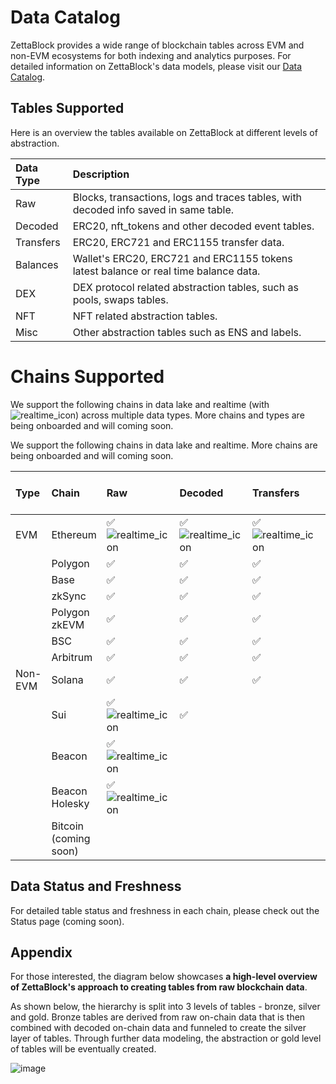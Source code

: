 # Data Catalog

ZettaBlock provides a wide range of blockchain tables across EVM and non-EVM ecosystems for both indexing and analytics purposes. 
For detailed information on ZettaBlock's data models, please visit our [Data Catalog](https://docs.zettablock.com/page/data-catalog).

## Tables Supported

Here is an overview the tables available on ZettaBlock at different levels of abstraction.

| Data Type       | Description                                                                                    |
|:----------------|:-----------------------------------------------------------------------------------------------|
| Raw             | Blocks, transactions, logs and traces tables, with decoded info saved in same table.           |
| Decoded         | ERC20, nft_tokens and other decoded event tables.                                              |
| Transfers       | ERC20, ERC721 and ERC1155 transfer data.                                                       |
| Balances        | Wallet's ERC20, ERC721 and ERC1155 tokens latest balance or real time balance data.            |
| DEX             | DEX protocol related abstraction tables, such as pools, swaps tables.                          |
| NFT             | NFT related abstraction tables.                                                                |
| Misc            | Other abstraction tables such as ENS and labels.                                               |

# Chains Supported

We support the following chains in data lake and realtime (with ![realtime_icon](https://app.zettablock.com/assets/icons/toggle.svg)) across multiple data types. More chains and types are being onboarded and will coming soon.

We support the following chains in data lake and realtime. More chains are being onboarded and will coming soon.

| Type        | Chain                 | Raw &nbsp; &nbsp; &nbsp; &nbsp; &nbsp; | Decoded | Transfers | Balances | DEX &nbsp; &nbsp; &nbsp; &nbsp; &nbsp; | NFT &nbsp; &nbsp; &nbsp; &nbsp; &nbsp; | Misc &nbsp; &nbsp; &nbsp; &nbsp; |
|:------------|:----------------------|:--------------|:--------------|:--------------|:--------------|:--------------|:--------------|:--------------|
| EVM         | Ethereum              | ✅ ![realtime_icon](https://app.zettablock.com/assets/icons/toggle.svg)  | ✅ ![realtime_icon](https://app.zettablock.com/assets/icons/toggle.svg)  | ✅ ![realtime_icon](https://app.zettablock.com/assets/icons/toggle.svg)  | ✅ ![realtime_icon](https://app.zettablock.com/assets/icons/toggle.svg)  | ✅            | ✅             | ✅            |
|             | Polygon               | ✅            | ✅             | ✅            | ✅            | ✅            | ✅             |               | 
|             | Base                  | ✅            | ✅             | ✅            | ✅            | ✅            |               |               | 
|             | zkSync                | ✅            | ✅             | ✅            |               | ✅            |               |               | 
|             | Polygon zkEVM         | ✅            | ✅             | ✅            |               |               |               |               |
|             | BSC                   | ✅            | ✅             | ✅            |               |               |               |               |
|             | Arbitrum              | ✅            | ✅             | ✅            |               |               |               |               |
| Non-EVM     | Solana                | ✅            | ✅             | ✅            | ✅            |               |                | ✅            | 
|             | Sui                   | ✅ ![realtime_icon](https://app.zettablock.com/assets/icons/toggle.svg)  | ✅             |               | ✅            | ✅            | ✅             |              | 
|             | Beacon                | ✅ ![realtime_icon](https://app.zettablock.com/assets/icons/toggle.svg) |               |               |               |               |               |               |
|             | Beacon Holesky       | ✅ ![realtime_icon](https://app.zettablock.com/assets/icons/toggle.svg) |               |               |               |               |               |               |
|             | Bitcoin (coming soon) |               |               |               |               |               |               |               |

## Data Status and Freshness

For detailed table status and freshness in each chain, please check out the Status page (coming soon).

## Appendix

For those interested, the diagram below showcases **a high-level overview of ZettaBlock's approach to creating tables from raw blockchain data**. 

As shown below, the hierarchy is split into 3 levels of tables - bronze, silver and gold. Bronze tables are derived from raw on-chain data that is then combined with decoded on-chain data and funneled to create the silver layer of tables. Through further data modeling, the abstraction or gold level of tables will be eventually created.

![image](https://files.readme.io/729ae3d-schema-Top_Level_View.drawio.png)
